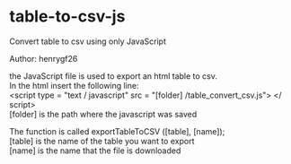 table-to-csv-js
===============

Convert table to csv using only JavaScript

<p>Author: henrygf26</p>
<p>the JavaScript file is used to export an html table to csv.<br />
In the html insert the following line:<br />
&lt;script type = &quot;text / javascript&quot; src = &quot;[folder] /table_convert_csv.js&quot;&gt; &lt;/ script&gt;<br />
[folder] is the path where the javascript was saved</p>

<p>The function is called exportTableToCSV ([table], [name]);<br />
[table] is the name of the table you want to export<br />
[name] is the name that the file is downloaded</p>
